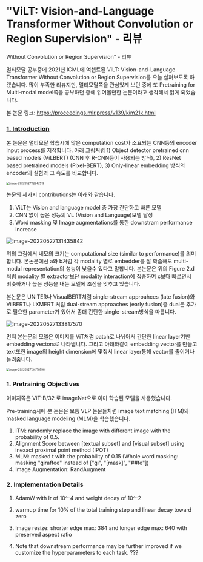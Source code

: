 # "ViLT: Vision-and-Language Transformer Without Convolution or Region Supervision" - 리뷰



Without Convolution or Region Supervision" - 리뷰

멀티모달 공부중에 2021년 ICML에 억셉트된 ViLT: Vision-and-Language Transformer Without Convolution or Region Supervision를 오늘 살펴보도록 하겠습니다. 많이 부족한 리뷰지만, 멀티모달쪽을 관심있게 보던 중에 또 Pretraining for Multi-modal model쪽을 공부하던 중에 읽어볼만한 논문이라고 생각해서 읽게 되었습니다.

본 논문 링크: https://proceedings.mlr.press/v139/kim21k.html

### <u>1. Introduction</u>

본 논문은 멀티모달 학습시에 많은 computation cost가 소요되는 CNN등의 encoder input process를 지적합니다. 아래 그림처럼 1) Object detector pretrained cnn based models (ViLBERT) (CNN 후 R-CNN등이 사용되는 방식), 2) ResNet based pretrained models (Pixel-BERT), 3) Only-linear embedding 방식의 encoder의 실험과 그 속도를 비교합니다.

<img src="C:\Users\kwanl\AppData\Roaming\Typora\typora-user-images\image-20220527112942519.png" alt="image-20220527112942519" style="zoom:50%;" />

논문의 세가지 contributions는 아래와 같습니다.

1) ViLT는 Vision and language model 중 가장 간단하고 빠른 모델
2) CNN 없이 높은 성능의 VL (Vision and Language)모델 달성
3) Word masking 및 Image augmentations를 통한 downstram performance increase

![image-20220527131435842](C:\Users\kwanl\AppData\Roaming\Typora\typora-user-images\image-20220527131435842.png)

위의 그림에서 네모의 크기는 computational size (similar to performance)를 의미합니다. 본논문에선 a와 b처럼 각 modality 별로 embedder를 잘 학습해도 multi-modal representation의 성능이 낮을수 있다고 말합니다. 본논문은 위의 Figure 2.d 처럼 modality 별 extractor보단 modality interaction에 집중하여 c보다 빠르면서 비슷하거나 높은 성능을 내는 모델에 초점을 맞추고 있습니다.

본논문은 UNITER나 VisualBERT처럼 single-stream approahces (late fusion)와 VilBERT나 LXMERT 처럼 dual-stream approaches (early fusion)중 dual은 추가로 필요한 parameter가 있어서 좀더 간단한 single-stream방식을 따릅니다.

![image-20220527133817570](C:\Users\kwanl\AppData\Roaming\Typora\typora-user-images\image-20220527133817570.png)

먼저 본논문의 모델은 이미지를 ViT처럼 patch로 나뉘어서 간단한 linear layer기반 embedding vectors로 나타냅니다. 그리고 아래와같이 embedding vector를 만들고 text또한 image의 height dimension에 맞춰서 linear layer통해 vector를 줄이거나 늘려줍니다.

<img src="C:\Users\kwanl\AppData\Roaming\Typora\typora-user-images\image-20220527134716996.png" alt="image-20220527134716996" style="zoom:50%;" />

### 1. Pretraining Objectives

이미지쪽은 ViT-B/32 로 imageNet으로 이미 학습된 모델을 사용했습니다.

Pre-training시에 본 논문은 보통 VLP 논문들처럼 image text matching (ITM)와 masked language modeling (MLM)을 학습했습니다.

1. ITM: randomly replace the image with different image with the probability of 0.5.
2. Alignment Score between [textual subset] and [visual subset] using inexact proximal point method (IPOT)
3. MLM: masked t with the probability of 0.15 (Whole word masking: masking "giraffee" instead of ["gi", "[mask]", "##fe"])
4. Image Augmentation: RandAugment



### 2. Implementation Details

1. AdamW with lr of 10^-4 and weight decay of 10^-2

2. warmup time for 10% of the total training step and linear decay toward zero

3. Image resize: shorter edge max: 384 and longer edge max: 640 with preserved aspect ratio

4. Note that downstream performance may be further improved if we customize the hyperparameters to each task. ???

   
